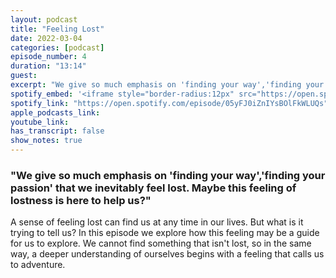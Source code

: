 ```yaml
---
layout: podcast
title: "Feeling Lost"
date: 2022-03-04
categories: [podcast]
episode_number: 4
duration: "13:14"
guest: 
excerpt: "We give so much emphasis on 'finding your way','finding your passion' that we inevitably feel lost. Maybe this feeling of lostness is here to help us?"
spotify_embed: '<iframe style="border-radius:12px" src="https://open.spotify.com/embed/episode/05yFJ0iZnIYsBOlFkWLUQs?utm_source=generator" width="100%" height="352" frameBorder="0" allowfullscreen="" allow="autoplay; clipboard-write; encrypted-media; fullscreen; picture-in-picture" loading="lazy"></iframe>'
spotify_link: "https://open.spotify.com/episode/05yFJ0iZnIYsBOlFkWLUQs"
apple_podcasts_link: 
youtube_link: 
has_transcript: false
show_notes: true
---
```


### "We give so much emphasis on 'finding your way','finding your passion' that we inevitably feel lost. Maybe this feeling of lostness is here to help us?"

A sense of feeling lost can find us at any time in our lives. But what is it trying to tell us? In this episode we explore how this feeling may be a guide for us to explore. We cannot find something that isn't lost, so in the same way, a deeper understanding of ourselves begins with a feeling that calls us to adventure.